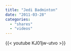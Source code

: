 ```yaml
---
title: "Jedi Badminton"
date: "2011-03-28"
categories:
  - "shares"
  - "videos"
---
```


{{< youtube KJ01jw-utvo >}}
